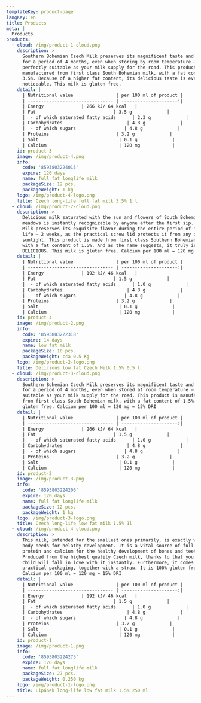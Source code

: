 ```yaml
---
templateKey: product-page
langKey: en
title: Products
meta: |
  Products
products:
  - cloud: /img/product-1-cloud.png
    description: >
      Southern Bohemian Czech Milk preserves its magnificent taste and quality
      for a period of 4 months, even when storing by room temperature –
      perfectly suitable as your milk supply for the road. This product is
      manufactured from first class South Bohemian milk, with a fat contant of
      3.5%. Because of a higher fat content, its delicious taste is even more
      noticeable. This milk is gluten free.
    detail: |
      | Nutritional value                | per 100 ml of product |
      | -------------------------------- | ---------------------:|
      | Energy              | 266 kJ/ 64 kcal   |
      | Fat                             | 3.5 g             |
      |  - of which saturated fatty acids      | 2.3 g             |
      | Carbohydrates                        | 4.8 g             |
      |  - of which sugars                  | 4.8 g             |
      | Proteins                         | 3.2 g             |
      | Salt                              | 0.1 g             |
      | Calcium                           | 120 mg            |
    id: product-3
    image: /img/product-4.png
    info:
      code: '8593803224015'
      expire: 120 days
      name: full fat longlife milk
      packageSize: 12 pcs.
      packageWeight: 1 kg
    logo: /img/product-4-logo.png
    title: Czech long-life full fat milk 3.5% 1 l
  - cloud: /img/product-2-cloud.png
    description: >
      Delicious milk saturated with the sun and flowers of South Bohemian
      meadows is instantly recognizable by anyone after the first sip. Czech
      Milk preserves its exquisite flavor during the entire period of its shelf
      life – 2 weeks, as the practical screw lid protects it from any direct
      sunlight. This product is made from first class Southern Bohemian milk
      with a fat content of 1.5%. And as the name suggests, it truly is
      DELICIOUS. This milk is gluten free. Calcium per 100 ml = 120 mg = 15% DRI
    detail: |
      | Nutritional value                | per 100 ml of product |
      | -------------------------------- | ---------------------:|
      | Energy              | 192 kJ/ 46 kcal   |
      | Fat                             | 1.5 g             |
      |  - of which saturated fatty acids      | 1.0 g             |
      | Carbohydrates                        | 4.8 g             |
      |  - of which sugars                  | 4.8 g             |
      | Proteins                         | 3.2 g             |
      | Salt                              | 0.1 g             |
      | Calcium                           | 120 mg            |
    id: product-4
    image: /img/product-2.png
    info:
      code: '8593803222318'
      expire: 14 days
      name: low fat milk
      packageSize: 10 pcs.
      packageWeight: cca 0.5 Kg
    logo: /img/product-2-logo.png
    title: Delicious low fat Czech Milk 1.5% 0.5 l
  - cloud: /img/product-3-cloud.png
    description: >
      Southern Bohemian Czech Milk preserves its magnificent taste and quality
      for a period of 4 months, even when stored at room temperature – perfectly
      suitable as your milk supply for the road. This product is manufactured
      from first class South Bohemian milk, with a fat content of 1.5%. It is
      gluten free. Calcium per 100 ml = 120 mg = 15% DRI
    detail: |
      | Nutritional value                | per 100 ml of product |
      | -------------------------------- | ---------------------:|
      | Energy              | 266 kJ/ 64 kcal   |
      | Fat                             | 1.5 g             |
      |  - of which saturated fatty acids      | 1.0 g             |
      | Carbohydrates                        | 4.8 g             |
      |  - of which sugars                  | 4.8 g             |
      | Proteins                         | 3.2 g             |
      | Salt                              | 0.1 g             |
      | Calcium                           | 120 mg            |
    id: product-2
    image: /img/product-3.png
    info:
      code: '8593803224206'
      expire: 120 days
      name: full fat longlife milk
      packageSize: 12 pcs.
      packageWeight: 1 kg
    logo: /img/product-3-logo.png
    title: Czech long-life low fat milk 1.5% 1l
  - cloud: /img/product-4-cloud.png
    description: >
      This milk, intended for the smallest ones primarily, is exactly what the
      body needs for helathy development. It is a vital source of full-fledged
      protein and calcium for the healthy development of bones and teeth.
      Produced from the highest quality Czech milk, thanks to that you and your
      child will fall in love with it instantly. Furthermore, it comes in a
      practical packaging, together with a straw. It is 100% gluten free.
      Calcium per 100 ml = 120 mg = 15% DRI
    detail: |
      | Nutritional value                | per 100 ml of product |
      | -------------------------------- | ---------------------:|
      | Energy              | 192 kJ/ 46 kcal   |
      | Fat                             | 1.5 g             |
      |  - of which saturated fatty acids      | 1.0 g             |
      | Carbohydrates                        | 4.8 g             |
      |  - of which sugars                  | 4.8 g             |
      | Proteins                         | 3.2 g             |
      | Salt                              | 0.1 g             |
      | Calcium                           | 120 mg            |
    id: product-1
    image: /img/product-1.png
    info:
      code: '8593803224275'
      expire: 120 days
      name: full fat longlife milk
      packageSize: 27 pcs.
      packageWeight: 0.250 kg
    logo: /img/product-1-logo.png
    title: Lipánek long-life low fat milk 1.5% 250 ml
---
```



